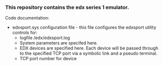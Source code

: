 
### This repository contains the edx series 1 emulator.

Code documentation:

* edxsport.sys configuration file - this file configures the edxsport utility controls for:
  * logfile /edx/edxsport.log
  * System parameters are specifed here.
  * EDX devices are specified here.  Each device will be passed through to the specified TCP port via a symbolic link and a pseudo terminal.
  * TCP port number for device
